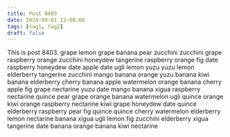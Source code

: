 ```yaml
---
title: Post 8403
date: 2024-09-01 12:00:00
tags: [tag1, tag2]
draft: false
---
```

This is post 8403.
grape
lemon
grape
banana
pear
zucchini
zucchini
grape
raspberry
orange
zucchini
honeydew
tangerine
raspberry
orange
fig
date
raspberry
honeydew
date
apple
date
ugli
lemon
yuzu
yuzu
lemon
elderberry
tangerine
zucchini
mango
banana
orange
yuzu
banana
kiwi
banana
elderberry
cherry
banana
apple
watermelon
orange
banana
cherry
apple
fig
grape
nectarine
yuzu
date
mango
banana
xigua
raspberry
nectarine
quince
pear
grape
orange
banana
watermelon
ugli
quince
orange
kiwi
orange
raspberry
nectarine
kiwi
grape
honeydew
date
quince
elderberry
raspberry
pear
fig
quince
quince
cherry
watermelon
elderberry
lemon
nectarine
banana
xigua
ugli
lemon
fig
zucchini
elderberry
xigua
tangerine
date
banana
orange
banana
kiwi
nectarine
